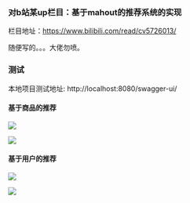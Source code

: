 ### 对b站某up栏目：基于mahout的推荐系统的实现

栏目地址：https://www.bilibili.com/read/cv5726013/

随便写的。。。大佬勿喷。



### 测试

本地项目测试地址: http://localhost:8080/swagger-ui/



#### 基于商品的推荐

![](https://s3.ax1x.com/2020/11/29/DcxakQ.png)

![](https://s3.ax1x.com/2020/11/29/DcxMYd.png)



#### 基于用户的推荐

![](https://s3.ax1x.com/2020/11/29/Dcxc0U.png)

![](https://s3.ax1x.com/2020/11/29/Dcx511.png)
